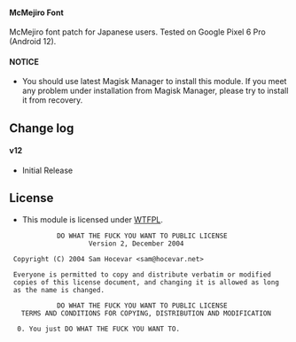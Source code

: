 #### McMejiro Font

McMejiro font patch for Japanese users.
Tested on Google Pixel 6 Pro (Android 12).

#### NOTICE

* You should use latest Magisk Manager to install this module. If you meet any problem under installation from Magisk Manager, please try to install it from recovery.

## Change log

#### v12
* Initial Release

## License

- This module is licensed under [WTFPL](http://www.wtfpl.net/).

```
            DO WHAT THE FUCK YOU WANT TO PUBLIC LICENSE
                    Version 2, December 2004

 Copyright (C) 2004 Sam Hocevar <sam@hocevar.net>

 Everyone is permitted to copy and distribute verbatim or modified
 copies of this license document, and changing it is allowed as long
 as the name is changed.

            DO WHAT THE FUCK YOU WANT TO PUBLIC LICENSE
   TERMS AND CONDITIONS FOR COPYING, DISTRIBUTION AND MODIFICATION

  0. You just DO WHAT THE FUCK YOU WANT TO.
```